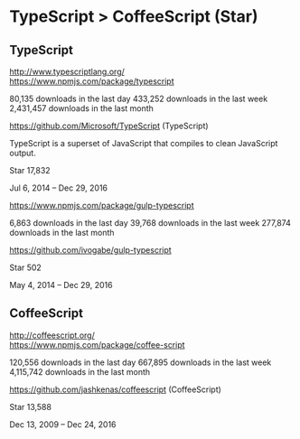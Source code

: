 # TypeScript > CoffeeScript  (Star)  




## TypeScript  

http://www.typescriptlang.org/  
https://www.npmjs.com/package/typescript  

80,135 downloads in the last day
433,252 downloads in the last week
2,431,457 downloads in the last month



https://github.com/Microsoft/TypeScript  (TypeScript)  

TypeScript is a superset of JavaScript that compiles to clean JavaScript output.  

Star 17,832

Jul 6, 2014 – Dec 29, 2016




https://www.npmjs.com/package/gulp-typescript

6,863 downloads in the last day
39,768 downloads in the last week
277,874 downloads in the last month

https://github.com/ivogabe/gulp-typescript  

Star 502

May 4, 2014 – Dec 29, 2016







## CoffeeScript  

http://coffeescript.org/  
https://www.npmjs.com/package/coffee-script  

120,556 downloads in the last day
667,895 downloads in the last week
4,115,742 downloads in the last month


https://github.com/jashkenas/coffeescript  (CoffeeScript)  

Star 13,588

Dec 13, 2009 – Dec 24, 2016 






